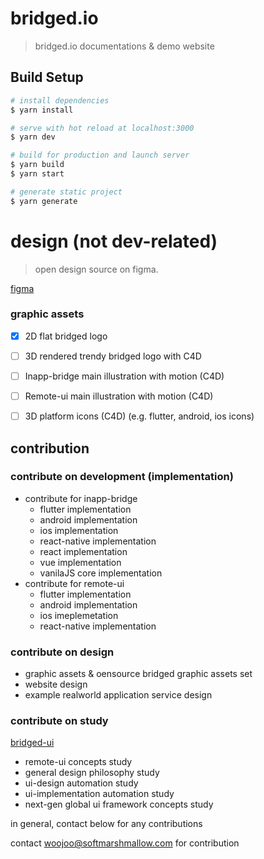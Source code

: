 # bridged.io

> bridged.io documentations & demo website

## Build Setup

```bash
# install dependencies
$ yarn install

# serve with hot reload at localhost:3000
$ yarn dev

# build for production and launch server
$ yarn build
$ yarn start

# generate static project
$ yarn generate
```

# design (not dev-related)
> open design source on figma.

[figma](https://www.figma.com/file/Gaznaw1QHppxvs9UkqNOb0/website?node-id=0%3A1)



### graphic assets

- [x] 2D flat bridged logo
- [ ] 3D rendered trendy bridged logo with C4D
- [ ] Inapp-bridge main illustration with motion (C4D)
- [ ] Remote-ui main illustration with motion (C4D)
- [ ] 3D platform icons (C4D) (e.g. flutter, android, ios icons)



## contribution

### contribute on development (implementation)

* contribute for inapp-bridge
  * flutter implementation
  * android implementation
  * ios implementation
  * react-native implementation
  * react implementation
  * vue implementation
  * vanilaJS core implementation
* contribute for remote-ui
  * flutter implementation
  * android implementation
  * ios imeplemetation
  * react-native implementation

### contribute on design

* graphic assets & oensource bridged graphic assets set
* website design
* example realworld application service design

### contribute on study

[bridged-ui](https://www.figma.com/file/iypAHagtcSp3Osfo2a7EDz/bridged-ui?node-id=0%3A1330)

* remote-ui concepts study
* general design philosophy study
* ui-design automation study
* ui-implementation automation study
* next-gen global ui framework concepts study



in general, contact below for any contributions

contact woojoo@softmarshmallow.com for contribution